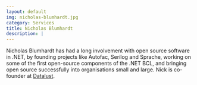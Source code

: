 ```yaml
---
layout: default
img: nicholas-blumhardt.jpg
category: Services
title: Nicholas Blumhardt
description: |
---
```


Nicholas Blumhardt has had a long involvement with open source software in .NET, by founding projects like Autofac, Serilog and Sprache, working on some of the first open-source components of the .NET BCL, and bringing open source successfully into organisations small and large. Nick is co-founder at [Datalust](https://datalust.co/).